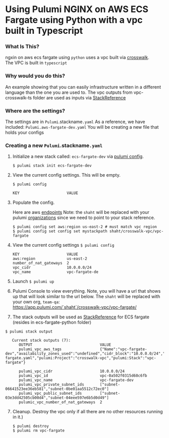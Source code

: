 # Using Pulumi NGINX on AWS ECS Fargate using Python with a vpc built in Typescript

### What Is This?

ngxin on aws ecs fargate using `python` uses a vpc built via [crosswalk](https://www.pulumi.com/docs/guides/crosswalk/aws/vpc/).  
The VPC is built in `typescript`

### Why would you do this?  
An example showing that you can easily infrastructure written in a different language than the one you are used to.  The vpc outputs from vpc-crosswalk-ts folder are used as inputs via [StackReference](https://www.pulumi.com/docs/intro/concepts/organizing-stacks-projects/#inter-stack-dependencies)

### Where are the settings? 
 The settings are in `Pulumi`.stackname`.yaml`
 As a reference, we have included: `Pulumi.aws-fargate-dev.yaml`
 You will be creating a new file that holds your configs

### Creating a new `Pulumi`.stackname`.yaml`

 1. Initialize a new stack called: `ecs-fargate-dev` via [pulumi config](https://www.pulumi.com/docs/reference/cli/pulumi_config_set/). 
      ```
      $ pulumi stack init ecs-fargate-dev
      ```

2. View the current config settings. This will be empty.
   ```
   $ pulumi config
   ```
   ```
   KEY                     VALUE
   ```
3. Populate the config.

   Here are aws [endpoints](https://docs.aws.amazon.com/general/latest/gr/rande.html)
   Note: the `shaht` will be replaced with your pulumi [organizations](https://www.pulumi.com/docs/intro/console/accounts-and-organizations/organizations/) since we need to point to your stack reference.
   ```
   $ pulumi config set aws:region us-east-2 # must match vpc region
   $ pulumi config set config set mystackpath shaht/crosswalk-vpc/vpc-fargate
   ```
   
4. View the current config settings
   ```$ pulumi config```
   ```
   KEY                     VALUE
   aws:region              us-east-2
   number_of_nat_gateways  2
   vpc_cidr                10.0.0.0/24
   vpc_name                vpc-fargate-de
   ```

5. Launch
 ```$ pulumi up```

6. Pulumi Console to view everything.  Note, you will have a url that shows up that will look similar to the url below.  The `shaht` will be replaced with your own org, `team-qa`:   
   https://app.pulumi.com/`shaht`/crosswalk-vpc/vpc-fargate/

7. The stack outputs will be used as [StackReference](https://www.pulumi.com/docs/intro/concepts/organizing-stacks-projects/#inter-stack-dependencies) for ECS fargate (resides in ecs-fargate-python folder)

```$ pulumi stack output```

```
   Current stack outputs (7):
      OUTPUT                              VALUE
      pulumi_vpc_aws_tags                 {"Name":"vpc-fargate-dev","availability_zones_used":"undefined","cidr_block":"10.0.0.0/24","cost_center":"1234","crosswalk":"yes","demo":"true","number_of_nat_gateways":"2","pulumi:Configs":"Pulumi.vpc-fargate.yaml","pulumi:Project":"crosswalk-vpc","pulumi:Stack":"vpc-fargate"}

      pulumi_vpc_cidr                     10.0.0.0/24
      pulumi_vpc_id                       vpc-0a502f0315d60c6fb
      pulumi_vpc_name                     vpc-fargate-dev
      pulumi_vpc_private_subnet_ids       ["subnet-06641523ee36eb581","subnet-0be01aa5512c72ec0"]
      pulumi_vpc_public_subnet_ids        ["subnet-03e3dd42505cb00d4","subnet-04eee597e6b5d0d49"]
      pulumic_vpc_number_of_nat_gateways  2
   ```

7. Cleanup.  Destroy the vpc only if all there are no other resources running in it.)
   ```
   $ pulumi destroy
   $ pulumi rm vpc-fargate
   ```